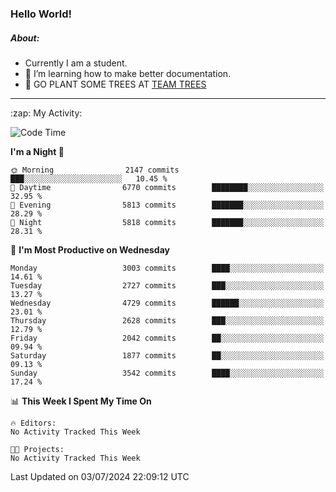 ### Hello World!

##### About:
- Currently I am a student.
- 🌱 I’m learning how to make better documentation.
- 🌱 GO PLANT SOME TREES AT [TEAM TREES](https://teamtrees.org/)

---
  <summary>:zap: My Activity:</summary>
  
<!--START_SECTION:waka-->
![Code Time](http://img.shields.io/badge/Code%20Time-1%2C377%20hrs%2025%20mins-blue)

**I'm a Night 🦉** 

```text
🌞 Morning                2147 commits        ███░░░░░░░░░░░░░░░░░░░░░░   10.45 % 
🌆 Daytime                6770 commits        ████████░░░░░░░░░░░░░░░░░   32.95 % 
🌃 Evening                5813 commits        ███████░░░░░░░░░░░░░░░░░░   28.29 % 
🌙 Night                  5818 commits        ███████░░░░░░░░░░░░░░░░░░   28.31 % 
```
📅 **I'm Most Productive on Wednesday** 

```text
Monday                   3003 commits        ████░░░░░░░░░░░░░░░░░░░░░   14.61 % 
Tuesday                  2727 commits        ███░░░░░░░░░░░░░░░░░░░░░░   13.27 % 
Wednesday                4729 commits        ██████░░░░░░░░░░░░░░░░░░░   23.01 % 
Thursday                 2628 commits        ███░░░░░░░░░░░░░░░░░░░░░░   12.79 % 
Friday                   2042 commits        ██░░░░░░░░░░░░░░░░░░░░░░░   09.94 % 
Saturday                 1877 commits        ██░░░░░░░░░░░░░░░░░░░░░░░   09.13 % 
Sunday                   3542 commits        ████░░░░░░░░░░░░░░░░░░░░░   17.24 % 
```


📊 **This Week I Spent My Time On** 

```text
🔥 Editors: 
No Activity Tracked This Week

🐱‍💻 Projects: 
No Activity Tracked This Week
```


 Last Updated on 03/07/2024 22:09:12 UTC
<!--END_SECTION:waka-->

